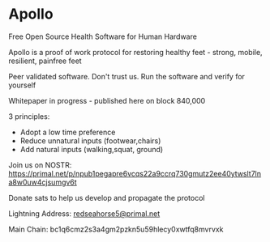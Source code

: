 # Apollo

Free Open Source Health Software for Human Hardware

Apollo is a proof of work protocol for restoring healthy feet - strong, mobile, resilient, painfree feet

Peer validated software. Don't trust us. Run the software and verify for yourself

Whitepaper in progress - published here on block 840,000

3 principles:
- Adopt a low time preference
- Reduce unnatural inputs (footwear,chairs)
- Add natural inputs (walking,squat, ground)

Join us on NOSTR: https://primal.net/p/npub1pegapre6vcqs22a9ccrq730gmutz2ee40ytwslt7lna8w0uw4cjsumgv6t


Donate sats to help us develop and propagate the protocol

Lightning Address: redseahorse5@primal.net

Main Chain: bc1q6cmz2s3a4gm2pzkn5u59hlecy0xwtfq8mvrvxk
